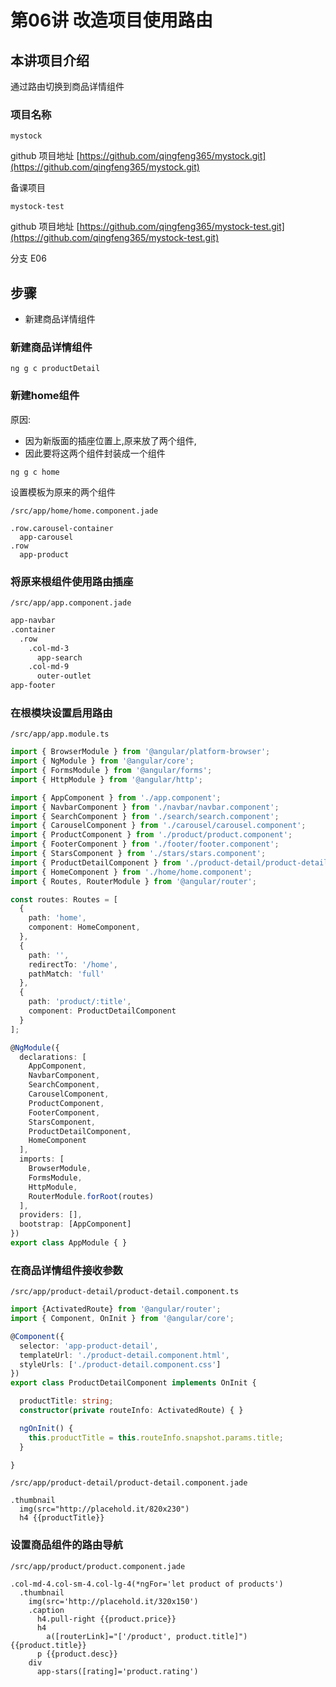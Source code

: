 # 第06讲 改造项目使用路由

## 本讲项目介绍

通过路由切换到商品详情组件

### 项目名称

`mystock`

github 项目地址
[https://github.com/qingfeng365/mystock.git](https://github.com/qingfeng365/mystock.git)

备课项目

`mystock-test`

github 项目地址
[https://github.com/qingfeng365/mystock-test.git](https://github.com/qingfeng365/mystock-test.git)

分支 E06

## 步骤

- 新建商品详情组件

### 新建商品详情组件

`ng g c productDetail`


### 新建home组件

原因:

- 因为新版面的插座位置上,原来放了两个组件,
- 因此要将这两个组件封装成一个组件

`ng g c home`


设置模板为原来的两个组件


`/src/app/home/home.component.jade`

```jade
.row.carousel-container
  app-carousel
.row
  app-product
```

### 将原来根组件使用路由插座

`/src/app/app.component.jade`

```html
app-navbar
.container
  .row
    .col-md-3
      app-search
    .col-md-9
      outer-outlet
app-footer
```


### 在根模块设置启用路由

`/src/app/app.module.ts`

```ts
import { BrowserModule } from '@angular/platform-browser';
import { NgModule } from '@angular/core';
import { FormsModule } from '@angular/forms';
import { HttpModule } from '@angular/http';

import { AppComponent } from './app.component';
import { NavbarComponent } from './navbar/navbar.component';
import { SearchComponent } from './search/search.component';
import { CarouselComponent } from './carousel/carousel.component';
import { ProductComponent } from './product/product.component';
import { FooterComponent } from './footer/footer.component';
import { StarsComponent } from './stars/stars.component';
import { ProductDetailComponent } from './product-detail/product-detail.component';
import { HomeComponent } from './home/home.component';
import { Routes, RouterModule } from '@angular/router';

const routes: Routes = [
  {
    path: 'home',
    component: HomeComponent,
  },
  {
    path: '',
    redirectTo: '/home',
    pathMatch: 'full'
  },
  {
    path: 'product/:title',
    component: ProductDetailComponent
  }
];

@NgModule({
  declarations: [
    AppComponent,
    NavbarComponent,
    SearchComponent,
    CarouselComponent,
    ProductComponent,
    FooterComponent,
    StarsComponent,
    ProductDetailComponent,
    HomeComponent
  ],
  imports: [
    BrowserModule,
    FormsModule,
    HttpModule,
    RouterModule.forRoot(routes)
  ],
  providers: [],
  bootstrap: [AppComponent]
})
export class AppModule { }

```

### 在商品详情组件接收参数

`/src/app/product-detail/product-detail.component.ts`

```ts
import {ActivatedRoute} from '@angular/router';
import { Component, OnInit } from '@angular/core';

@Component({
  selector: 'app-product-detail',
  templateUrl: './product-detail.component.html',
  styleUrls: ['./product-detail.component.css']
})
export class ProductDetailComponent implements OnInit {

  productTitle: string;
  constructor(private routeInfo: ActivatedRoute) { }

  ngOnInit() {
    this.productTitle = this.routeInfo.snapshot.params.title;
  }

}

```

`/src/app/product-detail/product-detail.component.jade`

```jade
.thumbnail
  img(src="http://placehold.it/820x230")
  h4 {{productTitle}}
```


### 设置商品组件的路由导航

`/src/app/product/product.component.jade`

```jade
.col-md-4.col-sm-4.col-lg-4(*ngFor='let product of products')
  .thumbnail
    img(src='http://placehold.it/320x150')
    .caption
      h4.pull-right {{product.price}}
      h4
        a([routerLink]="['/product', product.title]") {{product.title}}
      p {{product.desc}}
    div
      app-stars([rating]='product.rating')
```